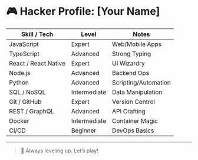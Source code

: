 # 🎮 Hacker Profile: [Your Name]

| Skill / Tech         | Level      | Notes                  |
|----------------------|------------|------------------------|
| JavaScript           | Expert     | Web/Mobile Apps        |
| TypeScript           | Advanced   | Strong Typing          |
| React / React Native | Expert     | UI Wizardry            |
| Node.js              | Advanced   | Backend Ops            |
| Python               | Advanced   | Scripting/Automation   |
| SQL / NoSQL          | Intermediate | Data Manipulation    |
| Git / GitHub         | Expert     | Version Control        |
| REST / GraphQL       | Advanced   | API Crafting           |
| Docker               | Intermediate | Container Magic      |
| CI/CD                | Beginner   | DevOps Basics          |

---

> 🚀 Always leveling up. Let’s play!
